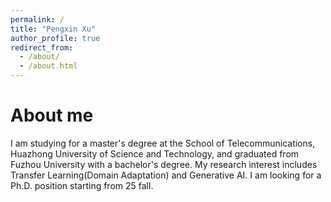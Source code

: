 ```yaml
---
permalink: /
title: "Pengxin Xu"
author_profile: true
redirect_from: 
  - /about/
  - /about.html
---
```


# About me
I am studying for a master's degree at the School of Telecommunications, Huazhong University of Science and Technology, and graduated from Fuzhou University with a bachelor's degree. My research interest includes Transfer Learning(Domain Adaptation) and Generative AI.
I am looking for a Ph.D. position starting from 25 fall.

